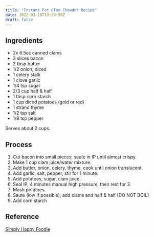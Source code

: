 ```yaml
---
title: "Instant Pot Clam Chowder Recipe"
date: 2022-03-18T13:39:58Z
draft: false
---
```


## Ingredients

* 2x 6.5oz canned clams
* 3 slices bacon
* 2 tbsp butter
* 1/2 onion, diced
* 1 celery stalk
* 1 clove garlic
* 1/4 tsp sugar
* 2/3 cup half & half
* 1 tbsp corn starch
* 1 cup diced potatoes (gold or red)
* 1 strand thyme
* 1/2 tsp salt
* 1/8 tsp pepper

Serves about 2 cups.

## Process

1. Cut bacon into small pieces, saute in IP until almost crispy.
1. Make 1 cup clam juice/water mixture.
1. Add butter, onion, celery, thyme, cook until onion translucent.
1. Add garlic, salt, pepper, stir for 1 minute.
1. Add potatoes, sugar, clam juice.
1. Seal IP, 4 minutes manual high pressure, then rest for 3.
1. Mash potatoes.
1. Saute (low if possible), add clams and half & half (DO NOT BOIL)
1. Add corn starch

## Reference

[Simply Happy Foodie](https://www.simplyhappyfoodie.com/instant-pot-clam-chowder/)
